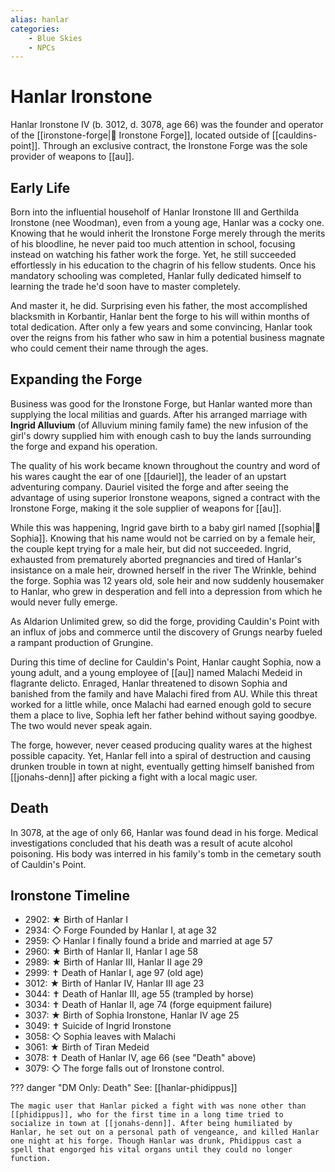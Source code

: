 ```yaml
---
alias: hanlar
categories:
    - Blue Skies
    - NPCs
---
```


# Hanlar Ironstone

Hanlar Ironstone IV (b. 3012, d. 3078, age 66) was the founder and operator of the [[ironstone-forge|🔐 Ironstone Forge]], located outside of [[cauldins-point]]. Through an exclusive contract, the Ironstone Forge was the sole provider of weapons to [[au]].

## Early Life

Born into the influential householf of Hanlar Ironstone III and Gerthilda Ironstone (nee Woodman), even from a young age, Hanlar was a cocky one. Knowing that he would inherit the Ironstone Forge merely through the merits of his bloodline, he never paid too much attention in school, focusing instead on watching his father work the forge. Yet, he still succeeded effortlessly in his education to the chagrin of his fellow students. Once his mandatory schooling was completed, Hanlar fully dedicated himself to learning the trade he'd soon have to master completely.

And master it, he did. Surprising even his father, the most accomplished blacksmith in Korbantir, Hanlar bent the forge to his will within months of total dedication. After only a few years and some convincing, Hanlar took over the reigns from his father who saw in him a potential business magnate who could cement their name through the ages.

## Expanding the Forge

Business was good for the Ironstone Forge, but Hanlar wanted more than supplying the local militias and guards. After his arranged marriage with **Ingrid Alluvium** (of Alluvium mining family fame) the new infusion of the girl's dowry supplied him with enough cash to buy the lands surrounding the forge and expand his operation.

The quality of his work became known throughout the country and word of his wares caught the ear of one [[dauriel]], the leader of an upstart adventuring company. Dauriel visited the forge and after seeing the advantage of using superior Ironstone weapons, signed a contract with the Ironstone Forge, making it the sole supplier of weapons for [[au]].

While this was happening, Ingrid gave birth to a baby girl named [[sophia|🔐 Sophia]]. Knowing that his name would not be carried on by a female heir, the couple kept trying for a male heir, but did not succeeded. Ingrid, exhausted from prematurely aborted pregnancies and tired of Hanlar's insistance on a male heir, drowned herself in the river The Wrinkle, behind the forge. Sophia was 12 years old, sole heir and now suddenly housemaker to Hanlar, who grew in desperation and fell into a depression from which he would never fully emerge.

As Aldarion Unlimited grew, so did the forge, providing Cauldin's Point with an influx of jobs and commerce until the discovery of Grungs nearby fueled a rampant production of Grungine.

During this time of decline for Cauldin's Point, Hanlar caught Sophia, now a young adult, and a young employee of [[au]] named Malachi Medeid in flagrante delicto. Enraged, Hanlar threatened to disown Sophia and banished from the family and have Malachi fired from AU. While this threat worked for a little while, once Malachi had earned enough gold to secure them a place to live, Sophia left her father behind without saying goodbye. The two would never speak again.

The forge, however, never ceased producing quality wares at the highest possible capacity. Yet, Hanlar fell into a spiral of destruction and causing drunken trouble in town at night, eventually getting himself banished from [[jonahs-denn]] after picking a fight with a local magic user.

## Death

In 3078, at the age of only 66, Hanlar was found dead in his forge. Medical investigations concluded that his death was a result of acute alcohol poisoning. His body was interred in his family's tomb in the cemetary south of Cauldin's Point.

## Ironstone Timeline

- 2902: ★ Birth of Hanlar I
- 2934: ◇ Forge Founded by Hanlar I, at age 32
- 2959: ◇ Hanlar I finally found a bride and married at age 57
- 2960: ★ Birth of Hanlar II, Hanlar I age 58
- 2989: ★ Birth of Hanlar III, Hanlar II age 29
- 2999: ✝ Death of Hanlar I, age 97 (old age)
- 3012: ★ Birth of Hanlar IV, Hanlar III age 23
- 3044: ✝ Death of Hanlar III, age 55 (trampled by horse)
- 3034: ✝ Death of Hanlar II, age 74 (forge equipment failure)
- 3037: ★ Birth of Sophia Ironstone, Hanlar IV age 25
- 3049: ✝ Suicide of Ingrid Ironstone
- 3058: ◇ Sophia leaves with Malachi
- 3061: ★ Birth of Tiran Medeid
- 3078: ✝ Death of Hanlar IV, age 66 (see "Death" above)
- 3079: ◇ The forge falls out of Ironstone control.

??? danger "DM Only: Death"
    See: [[hanlar-phidippus]]

    The magic user that Hanlar picked a fight with was none other than [[phidippus]], who for the first time in a long time tried to socialize in town at [[jonahs-denn]]. After being humiliated by Hanlar, he set out on a personal path of vengeance, and killed Hanlar one night at his forge. Though Hanlar was drunk, Phidippus cast a spell that engorged his vital organs until they could no longer function.
